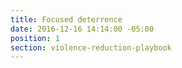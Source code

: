 ```yaml
---
title: Focused deterrence
date: 2016-12-16 14:14:00 -05:00
position: 1
section: violence-reduction-playbook
---
```


